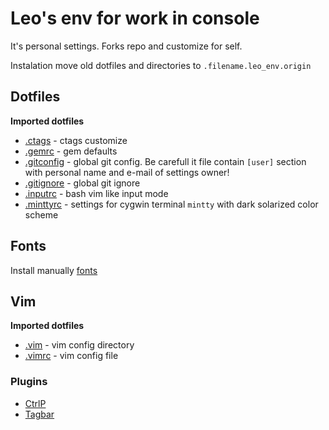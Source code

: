 # Leo's env for work in console

It's personal settings. Forks repo and customize for self.

Instalation move old dotfiles and directories to `.filename.leo_env.origin`

## Dotfiles

**Imported dotfiles**

* [.ctags](./home/.ctags) - ctags customize
* [.gemrc](./home/.gemrc) - gem defaults
* [.gitconfig](./home/.gitconfig) - global git config. Be carefull it file
contain `[user]` section with personal name and e-mail of settings owner!
* [.gitignore](./home/.gitignore) - global git ignore
* [.inputrc](./home/.inputrc) - bash vim like input mode
* [.minttyrc](./home/.minttyrc) - settings for cygwin terminal `mintty` with dark solarized color scheme

## Fonts

Install manually [fonts](./fonts)

## Vim

**Imported dotfiles**

* [.vim](./home/.vim) - vim config directory
* [.vimrc](./home/.vimrc) - vim config file

### Plugins

* [CtrlP](fixme)
* [Tagbar](fixme)
